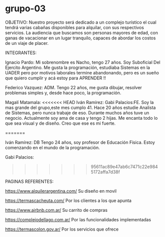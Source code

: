 # grupo-03

OBJETIVO:
Nuestro proyecto será dedicado a un complejo turístico el cual tendrá varias cabañas disponibles para alquilar, con sus respectivos servicios. La audiencia que buscamos son personas mayores de edad, con ganas de vacacionar en un lugar tranquilo, capaces de abordar los costos de un viaje de placer.

INTEGRANTES:

Ignacio Pardo: Mi sobrenombre es Nacho, tengo 27 años. Soy Suboficial Del Ejercito Argentino. Me gusta la programación, estudiaba Sistemas en la UADER pero por motivos laborales termine abandonando, pero es un sueño que quiero cumplir y acá estoy para APRENDER !!

Federico Vazquez: ADM. Tengo 22 años, me gusta dibujar, resolver problemas simples y, desde hace poco, la programación.

Magalí Matamala:
<<<<<<< HEAD
Iván Ramírez:
Gabi Palacios:FE. Soy la mas grande del grupo,este mes cumplo 41. Hace 20 años estudie Analista de Sistemas, pero nunca trabaje de eso. Durante muchos años tuve un negocio. Actualmente soy ama de casa y tengo 2 hijas. Me encanta todo lo que sea visual y de diseño. Creo que ese es mi fuerte.

=======

Iván Ramírez: DB Tengo 24 años, soy profesor de Educación Física. Estoy comenzando en el mundo de la programación.

Gabi Palacios:
>>>>>>> 95611ac89e47ab6c7471c22e9845172affa7d38f

PAGINAS REFERENTES:

https://www.alquilerargentina.com/
Su diseño en movil

https://termascacheuta.com/
Por los clientes a los que apunta

https://www.airbnb.com.ar/
Su carrito de compras

https://complejodellago.com.ar/
Por las funcionalidades implementadas

https://termascolon.gov.ar/
Por los servicios que ofrece
